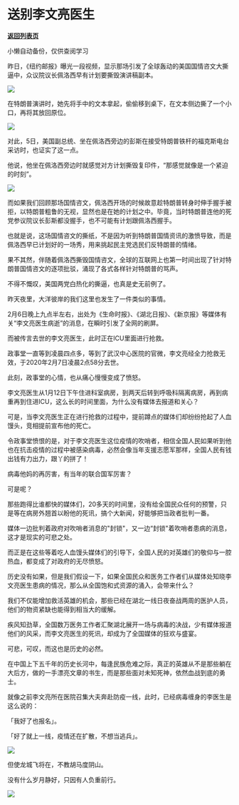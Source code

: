 # 送别李文亮医生

[**返回列表页**](/gzh/政事堂2019)

小懒自动备份，仅供查阅学习

昨日，《纽约邮报》曝光一段视频，显示那场引发了全球轰动的美国国情咨文大撕逼中，众议院议长佩洛西早有计划要撕毁演讲稿副本。

  

![](https://mmbiz.qpic.cn/mmbiz_gif/aqTBdq6cWGcXdVtYI5icFmqicia3Qiaq8ffgIe5vLB5nKWsO5wBiaINiayJc98kZNbULNr4YCF0FczEz9YPiajO6lEv0A/640?wx_fmt=gif)

  

在特朗普演讲时，她先将手中的文本拿起，偷偷移到桌下，在文本侧边撕了一个小口，再将其放回原位。

  

![](https://mmbiz.qpic.cn/mmbiz_jpg/rxhS23yu8cO4ibjOrjOEbSo5N3vVHJKJgGFmTlh28YwARialQ7dGXDvOYV2AW2zAhB5ZjHPzHicpakK6bXHb0ys1A/640?wx_fmt=jpeg)

  

对此，5日，美国副总统、坐在佩洛西旁边的彭斯在接受特朗普铁杆的福克斯电台采访时，也证实了这一点。

  

他说，他坐在佩洛西旁边时就感觉对方计划撕毁复印件，“那感觉就像是一个紧迫的时刻”。

  

![](https://mmbiz.qpic.cn/mmbiz_jpg/rxhS23yu8cO4ibjOrjOEbSo5N3vVHJKJgHc8Qqgo4RbWUYFmDh8ckYFAbacd7Gf1N9Or4h0hHibEQFu3LNZ5c64g/640?wx_fmt=jpeg)

  

而如果我们回顾那场国情咨文，佩洛西开场的时候故意趁特朗普转身时伸手握手被拒，以特朗普粗鲁的无视，显然也是在她的计划之中。毕竟，当时特朗普连他的死党参议院议长彭斯都没握手，也不可能有计划跟佩洛西握手。  

  

也就是说，这场国情咨文的撕纸，不是因为听到特朗普国情资讯的激愤导致，而是佩洛西早已计划好的一场秀，用来挑起民主党选民们反特朗普的情绪。  

  

果不其然，伴随着佩洛西撕毁国情咨文，全球的互联网上也第一时间出现了针对特朗普国情咨文的逐项批驳，涌现了各式各样针对特朗普的骂声。

  

不得不慨叹，美国两党白热化的撕逼，也真是史无前例了。

  

  

昨天夜里，大洋彼岸的我们这里也发生了一件类似的事情。  

  

2月6日晚上九点半左右，出处为《生命时报》、《湖北日报》、《新京报》等媒体有关“李文亮医生病逝”的消息，在瞬时引发了全网的刷屏。

  

而被传言去世的李文亮医生，此时正在ICU里面进行抢救。

  

政事堂一直等到凌晨四点多，等到了武汉中心医院的官微，李文亮经全力抢救无效，于2020年2月7日凌晨2点58分去世。

  

此刻，政事堂的心情，也从痛心慢慢变成了愤怒。  

  

李文亮医生从1月12日下午住进科室病房，到两天后转到呼吸科隔离病房，再到病重再到住进ICU，这么长的时间里面，为什么没有媒体去报道和关心？

  

可是，当李文亮医生正在进行抢救的过程中，提前蹲点的媒体们却纷纷抢起了人血馒头，竞相提前宣布他的死亡。

  

令政事堂愤恨的是，对于李文亮医生这位疫情的吹哨者，相信全国人民如果听到他也在抗击疫情的过程中被感染病毒，必然会像当年支援志愿军那样，全国人民有钱出钱有力出力，跟丫的拼了！

  

病毒他妈的再厉害，有当年的联合国军厉害？

  

可是呢？

  

那些跑得比谁都快的媒体们，20多天的时间里，没有给全国民众任何的预警，只是等在病房外翘首以盼他的死讯，搞个大新闻，好能够把当政者批判一番。  

  

媒体一边批判着政府对吹哨者消息的"封锁"，又一边“封锁"着吹哨者患病的消息，这才是现实的可悲之处。

  

而正是在这些等着吃人血馒头媒体们的引导下，全国人民的对英雄们的敬仰与一腔热血，都变成了对政府的无尽愤怒。

  

历史没有如果，但是我们假设一下，如果全国民众和医务工作者们从媒体处知晓李文亮医生患病的情况，那么从全国饱和式资源的涌入，会带来什么？

  

我们不仅能增加救活英雄的机会，那些已经在湖北一线日夜奋战两周的医护人员，他们的物资紧缺也能得到相当大的缓解。

  

疾风知劲草，全国数万医务工作者汇聚湖北展开一场与病毒的决战，少有媒体报道他们的风采，而李文亮医生的死讯，却成为了全国媒体的狂欢与盛宴。

  

可悲，可叹，而这也是历史的必然。

  

在中国上下五千年的历史长河中，每逢民族危难之际，真正的英雄从不是那些躺在大后方，做的一手漂亮文章的书生，而是那些面对未知死神，依然血战到底的勇士。

  

就像之前李文亮所在医院召集大夫奔赴防疫一线，此时，已经病毒缠身的李医生是这么说的：

  

「我好了也报名」。

  

「好了就上一线，疫情还在扩散，不想当逃兵」。

  

![](https://mmbiz.qpic.cn/mmbiz_jpg/rxhS23yu8cO4ibjOrjOEbSo5N3vVHJKJgvN6pCnrsTsSmQAYcuvmHSgiaZgVfD8gleHR4UiaSg75CsOPYWq41VUHQ/640?wx_fmt=jpeg)

  

但使龙城飞将在，不教胡马度阴山。

  

没有什么岁月静好，只因有人负重前行。

  

![](https://mmbiz.qpic.cn/mmbiz_jpg/rxhS23yu8cPp0iaKAfe0ZsWfgGcY72o9Nror8TicrtnlDsqzY7y4Kum4fM3X0FMEGlbvm9HvZUiaETSnLt4DHNLbQ/640?wx_fmt=jpeg)

